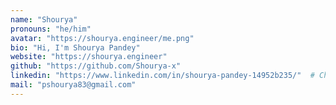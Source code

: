 ```yaml
---
name: "Shourya"
pronouns: "he/him"
avatar: "https://shourya.engineer/me.png"
bio: "Hi, I'm Shourya Pandey"
website: "https://shourya.engineer"
github: "https://github.com/Shourya-x"
linkedin: "https://www.linkedin.com/in/shourya-pandey-14952b235/"  # Changed to lowercase
mail: "pshourya83@gmail.com"
---
```

